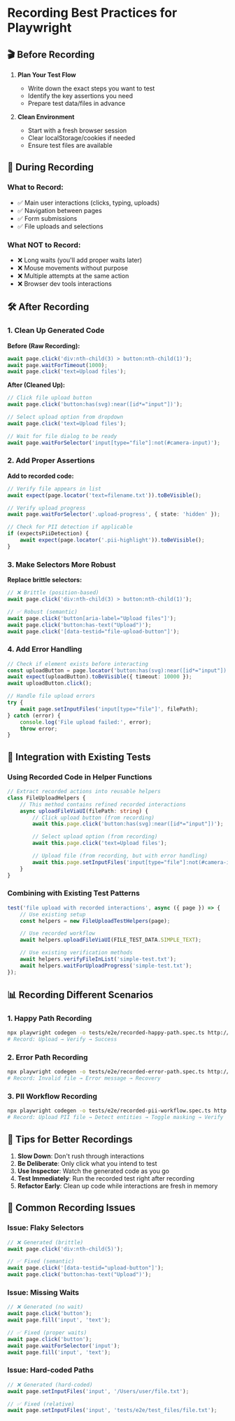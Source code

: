 # Recording Best Practices for Playwright

## 🎬 Before Recording

1. **Plan Your Test Flow**
   - Write down the exact steps you want to test
   - Identify the key assertions you need
   - Prepare test data/files in advance

2. **Clean Environment**
   - Start with a fresh browser session
   - Clear localStorage/cookies if needed
   - Ensure test files are available

## 🎯 During Recording

### What to Record:

- ✅ Main user interactions (clicks, typing, uploads)
- ✅ Navigation between pages
- ✅ Form submissions
- ✅ File uploads and selections

### What NOT to Record:

- ❌ Long waits (you'll add proper waits later)
- ❌ Mouse movements without purpose
- ❌ Multiple attempts at the same action
- ❌ Browser dev tools interactions

## 🛠️ After Recording

### 1. Clean Up Generated Code

**Before (Raw Recording):**

```typescript
await page.click('div:nth-child(3) > button:nth-child(1)');
await page.waitForTimeout(1000);
await page.click('text=Upload files');
```

**After (Cleaned Up):**

```typescript
// Click file upload button
await page.click('button:has(svg):near([id*="input"])');

// Select upload option from dropdown
await page.click('text=Upload files');

// Wait for file dialog to be ready
await page.waitForSelector('input[type="file"]:not(#camera-input)');
```

### 2. Add Proper Assertions

**Add to recorded code:**

```typescript
// Verify file appears in list
await expect(page.locator('text=filename.txt')).toBeVisible();

// Verify upload progress
await page.waitForSelector('.upload-progress', { state: 'hidden' });

// Check for PII detection if applicable
if (expectsPiiDetection) {
	await expect(page.locator('.pii-highlight')).toBeVisible();
}
```

### 3. Make Selectors More Robust

**Replace brittle selectors:**

```typescript
// ❌ Brittle (position-based)
await page.click('div:nth-child(3) > button:nth-child(1)');

// ✅ Robust (semantic)
await page.click('button[aria-label="Upload files"]');
await page.click('button:has-text("Upload")');
await page.click('[data-testid="file-upload-button"]');
```

### 4. Add Error Handling

```typescript
// Check if element exists before interacting
const uploadButton = page.locator('button:has(svg):near([id*="input"])');
await expect(uploadButton).toBeVisible({ timeout: 10000 });
await uploadButton.click();

// Handle file upload errors
try {
	await page.setInputFiles('input[type="file"]', filePath);
} catch (error) {
	console.log('File upload failed:', error);
	throw error;
}
```

## 🔄 Integration with Existing Tests

### Using Recorded Code in Helper Functions

```typescript
// Extract recorded actions into reusable helpers
class FileUploadHelpers {
	// This method contains refined recorded interactions
	async uploadFileViaUI(filePath: string) {
		// Click upload button (from recording)
		await this.page.click('button:has(svg):near([id*="input"])');

		// Select upload option (from recording)
		await this.page.click('text=Upload files');

		// Upload file (from recording, but with error handling)
		await this.page.setInputFiles('input[type="file"]:not(#camera-input)', filePath);
	}
}
```

### Combining with Existing Test Patterns

```typescript
test('file upload with recorded interactions', async ({ page }) => {
	// Use existing setup
	const helpers = new FileUploadTestHelpers(page);

	// Use recorded workflow
	await helpers.uploadFileViaUI(FILE_TEST_DATA.SIMPLE_TEXT);

	// Use existing verification methods
	await helpers.verifyFileInList('simple-test.txt');
	await helpers.waitForUploadProgress('simple-test.txt');
});
```

## 📊 Recording Different Scenarios

### 1. Happy Path Recording

```bash
npx playwright codegen -o tests/e2e/recorded-happy-path.spec.ts http://localhost:5173
# Record: Upload → Verify → Success
```

### 2. Error Path Recording

```bash
npx playwright codegen -o tests/e2e/recorded-error-path.spec.ts http://localhost:5173
# Record: Invalid file → Error message → Recovery
```

### 3. PII Workflow Recording

```bash
npx playwright codegen -o tests/e2e/recorded-pii-workflow.spec.ts http://localhost:5173
# Record: Upload PII file → Detect entities → Toggle masking → Verify
```

## 🎯 Tips for Better Recordings

1. **Slow Down**: Don't rush through interactions
2. **Be Deliberate**: Only click what you intend to test
3. **Use Inspector**: Watch the generated code as you go
4. **Test Immediately**: Run the recorded test right after recording
5. **Refactor Early**: Clean up code while interactions are fresh in memory

## 🐛 Common Recording Issues

### Issue: Flaky Selectors

```typescript
// ❌ Generated (brittle)
await page.click('div:nth-child(5)');

// ✅ Fixed (semantic)
await page.click('[data-testid="upload-button"]');
await page.click('button:has-text("Upload")');
```

### Issue: Missing Waits

```typescript
// ❌ Generated (no wait)
await page.click('button');
await page.fill('input', 'text');

// ✅ Fixed (proper waits)
await page.click('button');
await page.waitForSelector('input');
await page.fill('input', 'text');
```

### Issue: Hard-coded Paths

```typescript
// ❌ Generated (hard-coded)
await page.setInputFiles('input', '/Users/user/file.txt');

// ✅ Fixed (relative)
await page.setInputFiles('input', 'tests/e2e/test_files/file.txt');
```
